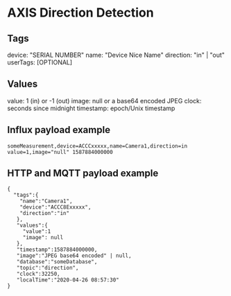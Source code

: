 # AXIS Direction Detection

## Tags
device: "SERIAL NUMBER"
name: "Device Nice Name"
direction: "in" | "out"
userTags: [OPTIONAL]

## Values
value: 1 (in) or -1 (out)
image: null or a base64 encoded JPEG
clock: seconds since midnight
timestamp: epoch/Unix timestamp

## Influx payload example
```
someMeasurement,device=ACCCxxxxx,name=Camera1,direction=in value=1,image="null" 1587884000000
```

## HTTP and MQTT payload example
```
{
  "tags":{
    "name":"Camera1",
    "device":"ACCC8Exxxxx",
    "direction":"in"
   },
   "values":{
     "value":1
     "image": null
   },
   "timestamp":1587884000000,
   "image":"JPEG base64 encoded" | null,
   "database":"someDatabase",
   "topic":"direction",
   "clock":32250,
   "localTime":"2020-04-26 08:57:30"
}
```

